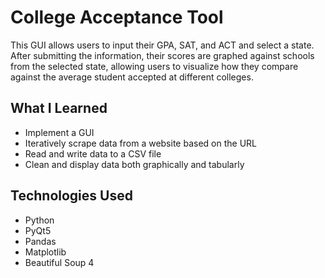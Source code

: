 # College Acceptance Tool
This GUI allows users to input their GPA, SAT, and ACT and select a state. After submitting the information, their scores are graphed against schools from the selected state, allowing users to visualize how they compare against the average student accepted at different colleges.

## What I Learned
- Implement a GUI
- Iteratively scrape data from a website based on the URL
- Read and write data to a CSV file
- Clean and display data both graphically and tabularly

## Technologies Used
- Python
- PyQt5
- Pandas
- Matplotlib
- Beautiful Soup 4
